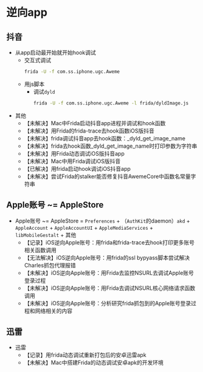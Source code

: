 # 逆向app

## 抖音

* 从app启动最开始就开始hook调试
  * 交互式调试
    ```bash
    frida -U -f com.ss.iphone.ugc.Aweme
    ```
  * 用js脚本
    * 调试`dyld`
      ```bash
      frida -U -f com.ss.iphone.ugc.Aweme -l frida/dyldImage.js
      ```
* 其他
  * 【未解决】Mac中Frida启动抖音app进程并调试和hook函数
  * 【未解决】用Frida的frida-trace去hook函数iOS版抖音
  * 【未解决】frida调试抖音app去hook函数：_dyld_get_image_name
  * 【未解决】frida去hook函数_dyld_get_image_name时打印参数为字符串
  * 【未解决】用Frida动态调试iOS版抖音app
  * 【未解决】Mac中用Frida调试iOS版抖音
  * 【已解决】用frida启动hook调试iOS抖音app
  * 【未解决】尝试Frida的stalker能否修复抖音AwemeCore中函数名常量字符串

## Apple账号 ~= AppleStore

* Apple账号 ~= AppleStore = `Preferences` + （`AuthKit`的daemon）`akd` + `AppleAccount` + `AppleAccountUI` + `AppleMediaServices` + `libMobileGestalt` + 其他
  * 【记录】iOS逆向Apple账号：用frida和frida-trace去hook打印更多账号相关函数调用
  * 【无法解决】iOS逆向Apple账号：用frida的ssl bypyass脚本尝试解决Charles抓包代理报错
  * 【未解决】iOS逆向Apple账号：用Frida去监控NSURL去调试Apple账号登录过程
  * 【未解决】iOS逆向Apple账号：用Frida去调试NSURL核心网络请求函数调用
  * 【未解决】iOS逆向Apple账号：分析研究frida抓包到的Apple账号登录过程和网络相关的内容

## 迅雷

* 迅雷
  * 【记录】用frida动态调试重新打包后的安卓迅雷apk
  * 【未解决】Mac中搭建Frida的动态调试安卓apk的开发环境
